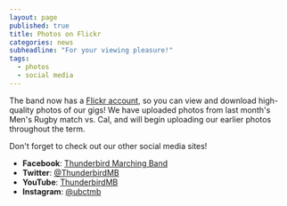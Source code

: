 ```yaml
---
layout: page
published: true
title: Photos on Flickr
categories: news
subheadline: "For your viewing pleasure!"
tags: 
  - photos
  - social media
---
```


The band now has a [Flickr account](http://flickr.com/thunderbirdmb), so you can view and download high-quality photos of our gigs! We have uploaded photos from last month's Men's Rugby match vs. Cal, and will begin uploading our earlier photos throughout the term.

Don't forget to check out our other social media sites!

- __Facebook__: [Thunderbird Marching Band](http://facebook.com/ThunderbirdMB)
- __Twitter__: [@ThunderbirdMB](http://twitter.com/ThunderbirdMB)
- __YouTube__: [ThunderbirdMB](http://youtube.com/ThunderbirdMB)
- __Instagram__: [@ubctmb](http://instagram.com/ubctmb)
